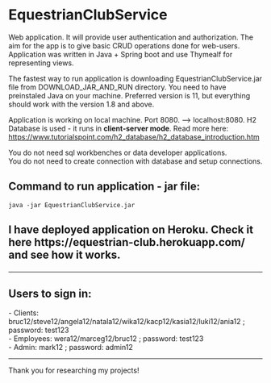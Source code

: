 # EquestrianClubService
Web application. It will provide user authentication and authorization. The aim for the app is to give basic CRUD operations done for web-users.
Application was written in Java + Spring boot and use Thymealf for representing views.

The fastest way to run application is downloading EquestrianClubService.jar file from DOWNLOAD_JAR_AND_RUN directory. 
You need to have preinstaled Java on your machine. Preferred version is 11, but everything should work with the version 1.8 and above.

Application is working on local machine. Port 8080. --> localhost:8080. H2 Database is used - it runs in <b>client-server mode</b>. 
Read more here: https://www.tutorialspoint.com/h2_database/h2_database_introduction.htm 

You do not need sql workbenches or data developer applications. <br>
You do not need to create connection with database and setup connections.

<h2>Command to run application - jar file: </h2>

```
java -jar EquestrianClubService.jar
```
<h2>I have deployed application on Heroku. Check it here https://equestrian-club.herokuapp.com/ and see how it works.
<hr>
<h2>Users to sign in:</h2>
- Clients: bruc12/steve12/angela12/natala12/wika12/kacp12/kasia12/luki12/ania12 ; password: test123
<br>
- Employees: wera12/marceg12/bruc12 ; password: test123
<br>
- Admin: mark12 ; password: admin12
<hr>
Thank you for researching my projects! 
